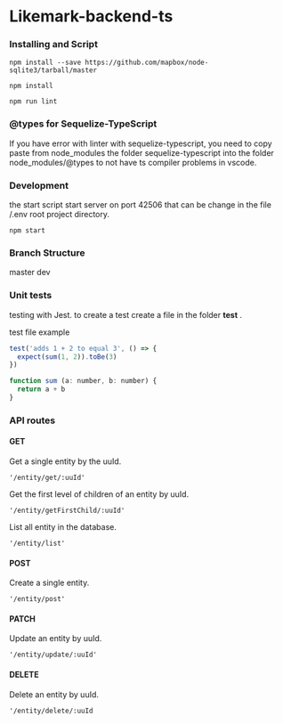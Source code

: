 # Likemark-backend-ts
### Installing and Script

```
npm install --save https://github.com/mapbox/node-sqlite3/tarball/master
```

```
npm install
```

```
npm run lint
```

### @types for Sequelize-TypeScript
If you have error with linter with sequelize-typescript, you need to copy paste from node_modules the folder sequelize-typescript into the folder node_modules/@types to not have ts compiler problems in vscode.  

### Development


the start script start server on port 42506 that can be change in the file /.env root project directory.

```
npm start

```

### Branch Structure
master
dev

### Unit tests

testing with Jest. to create a test create a file in the folder __test__ .

test file example

```javascript
test('adds 1 + 2 to equal 3', () => {
  expect(sum(1, 2)).toBe(3)
})

function sum (a: number, b: number) {
  return a + b
}
```

### API routes

#### GET
Get a single entity by the uuId.
```
'/entity/get/:uuId'
```

Get the first level of children of an entity by uuId.
```
'/entity/getFirstChild/:uuId'
```

List all entity in the database.
```
'/entity/list'
```

#### POST
Create a single entity.
```
'/entity/post'
```

#### PATCH
Update an entity by uuId.
```
'/entity/update/:uuId'
```

#### DELETE
Delete an entity by uuId.
```
'/entity/delete/:uuId
```



